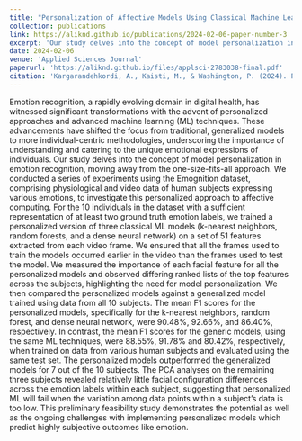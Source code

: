 ```yaml
---
title: "Personalization of Affective Models Using Classical Machine Learning: A Feasibility Study"
collection: publications
link: https://aliknd.github.io/publications/2024-02-06-paper-number-3
excerpt: 'Our study delves into the concept of model personalization in emotion recognition, moving away from the one-size-fits-all approach. We conducted a series of experiments using the Emognition dataset, comprising physiological and video data of human subjects expressing various emotions, to investigate this personalized approach to affective computing.'
date: 2024-02-06
venue: 'Applied Sciences Journal'
paperurl: 'https://aliknd.github.io/files/applsci-2783038-final.pdf'
citation: 'Kargarandehkordi, A., Kaisti, M., & Washington, P. (2024). Personalization of Affective Models Using Classical Machine Learning: A Feasibility Study. Applied Sciences, 14(4), 1337.'
---
```


Emotion recognition, a rapidly evolving domain in digital health, has witnessed significant transformations with the advent of personalized approaches and advanced machine learning (ML) techniques. These advancements have shifted the focus from traditional, generalized models to more individual-centric methodologies, underscoring the importance of understanding and catering to the unique emotional expressions of individuals. Our study delves into the concept of model personalization in emotion recognition, moving away from the one-size-fits-all approach. We conducted a series of experiments using the Emognition dataset, comprising physiological and video data of human subjects expressing various emotions, to investigate this personalized approach to affective computing. For the 10 individuals in the dataset with a sufficient representation of at least two ground truth emotion labels, we trained a personalized version of three classical ML models (k-nearest neighbors, random forests, and a dense neural network) on a set of 51 features extracted from each video frame. We ensured that all the frames used to train the models occurred earlier in the video than the frames used to test the model. We measured the importance of each facial feature for all the personalized models and observed differing ranked lists of the top features across the subjects, highlighting the need for model personalization. We then compared the personalized models against a generalized model trained using data from all 10 subjects. The mean F1 scores for the personalized models, specifically for the k-nearest neighbors, random forest, and dense neural network, were 90.48%, 92.66%, and 86.40%, respectively. In contrast, the mean F1 scores for the generic models, using the same ML techniques, were 88.55%, 91.78% and 80.42%, respectively, when trained on data from various human subjects and evaluated using the same test set. The personalized models outperformed the generalized models for 7 out of the 10 subjects. The PCA analyses on the remaining three subjects revealed relatively little facial configuration differences across the emotion labels within each subject, suggesting that personalized ML will fail when the variation among data points within a subject’s data is too low. This preliminary feasibility study demonstrates the potential as well as the ongoing challenges with implementing personalized models which predict highly subjective outcomes like emotion.
